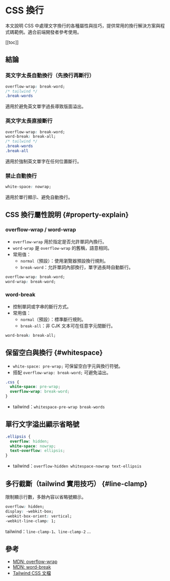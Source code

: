 # CSS 換行

本文說明 CSS 中處理文字換行的各種屬性與技巧，提供常用的換行解決方案與程式碼範例。適合前端開發者參考使用。

[[toc]]

## 結論

### 英文字太長自動換行（先換行再斷行）
```css
overflow-wrap: break-word;
/* tailwind */
.break-words
```
適用於避免英文單字過長導致版面溢出。

### 英文字太長直接斷行
```css
overflow-wrap: break-word;
word-break: break-all;
/* tailwind */
.break-words
.break-all
```
適用於強制英文單字在任何位置斷行。

### 禁止自動換行
```css
white-space: nowrap;
```
適用於單行顯示、避免自動換行。

## CSS 換行屬性說明 {#property-explain}

### overflow-wrap / word-wrap
- `overflow-wrap` 用於指定是否允許單詞內換行。
- `word-wrap` 是 `overflow-wrap` 的舊稱，語意相同。
- 常用值：
  - `normal`（預設）：使用瀏覽器預設換行規則。
  - `break-word`：允許單詞內部換行，單字過長時自動斷行。

```css
overflow-wrap: break-word;
word-wrap: break-word;
```

### word-break
- 控制單詞或字串的斷行方式。
- 常用值：
  - `normal`（預設）：標準斷行規則。
  - `break-all`：非 CJK 文本可在任意字元間斷行。

```css
word-break: break-all;
```

## 保留空白與換行 {#whitespace}
- `white-space: pre-wrap;` 可保留空白字元與換行符號。
- 搭配 `overflow-wrap: break-word;` 可避免溢出。

```css
.css {
  white-space: pre-wrap;
  overflow-wrap: break-word;
}
```
- tailwind：`whitespace-pre-wrap break-words`

## 單行文字溢出顯示省略號
```css
.ellipsis {
  overflow: hidden;
  white-space: nowrap;
  text-overflow: ellipsis;
}
```
- tailwind：`overflow-hidden whitespace-nowrap text-ellipsis`

## 多行截斷（tailwind 實用技巧） {#line-clamp}
限制顯示行數，多餘內容以省略號顯示。

```css
overflow: hidden;
display: -webkit-box;
-webkit-box-orient: vertical;
-webkit-line-clamp: 1;
```
tailwind：`line-clamp-1`、`line-clamp-2` ...

## 參考
- [MDN: overflow-wrap](https://developer.mozilla.org/zh-CN/docs/Web/CSS/overflow-wrap)
- [MDN: word-break](https://developer.mozilla.org/zh-CN/docs/Web/CSS/word-break)
- [Tailwind CSS 文檔](https://tailwindcss.com/docs/word-break)